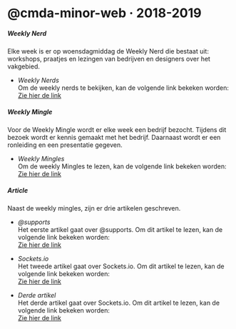 # @cmda-minor-web · 2018-2019

##### Weekly Nerd
Elke week is er op woensdagmiddag de Weekly Nerd die bestaat uit: workshops, praatjes en lezingen van bedrijven en designers over het vakgebied.

* *Weekly Nerds* <br>
Om de weekly nerds te bekijken, kan de volgende link bekeken worden: <br>
[Zie hier de link](https://github.com/Karinliu/weekly-nerd-1819/blob/master/weekly_nerd/weekly_nerd.md)


##### Weekly Mingle
Voor de Weekly Mingle wordt er elke week een bedrijf bezocht. Tijdens dit bezoek wordt er kennis gemaakt met het bedrijf. Daarnaast wordt er een ronleiding en een presentatie gegeven.

* *Weekly Mingles* <br>
Om de weekly Mingles te lezen, kan de volgende link bekeken worden: <br>
[Zie hier de link](https://github.com/Karinliu/weekly-nerd-1819/blob/master/weekly_mingle/weekly_mingle.md)


##### Article
Naast de weekly mingles, zijn er drie artikelen geschreven. 

* *@supports* <br>
Het eerste artikel gaat over @supports. Om dit artikel te lezen, kan de volgende link bekeken worden: <br>
[Zie hier de link](https://github.com/Karinliu/weekly-nerd-1819/tree/master/%40supports)

* *Sockets.io*<br>
Het tweede artikel gaat over Sockets.io. Om dit artikel te lezen, kan de volgende link bekeken worden: <br>
[Zie hier de link](https://github.com/Karinliu/weekly-nerd-1819/tree/master/sockets.io)


* *Derde artikel*<br>
Het derde artikel gaat over Sockets.io. Om dit artikel te lezen, kan de volgende link bekeken worden: <br>
[Zie hier de link](https://github.com/Karinliu/weekly-nerd-1819/tree/master/three_layers)

